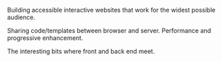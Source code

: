 
Building accessible interactive websites that work for the widest possible audience.

Sharing code/templates between browser and server. Performance and progressive enhancement.  

The interesting bits where front and back end meet.
